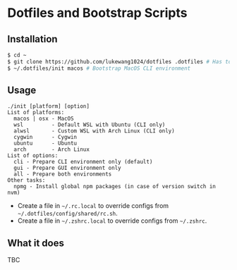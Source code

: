 # Dotfiles and Bootstrap Scripts

## Installation

```bash
$ cd ~
$ git clone https://github.com/lukewang1024/dotfiles .dotfiles # Has to be `.dotfiles`
$ ~/.dotfiles/init macos # Bootstrap MacOS CLI environment
```

## Usage

```
./init [platform] [option]
List of platforms:
  macos | osx - MacOS
  wsl         - Default WSL with Ubuntu (CLI only)
  alwsl       - Custom WSL with Arch Linux (CLI only)
  cygwin      - Cygwin
  ubuntu      - Ubuntu
  arch        - Arch Linux
List of options:
  cli - Prepare CLI environment only (default)
  gui - Prepare GUI environment only
  all - Prepare both environments
Other tasks:
  npmg - Install global npm packages (in case of version switch in nvm)
```

- Create a file in `~/.rc.local` to override configs from `~/.dotfiles/config/shared/rc.sh`.
- Create a file in `~/.zshrc.local` to override configs from `~/.zshrc`.

## What it does

TBC
